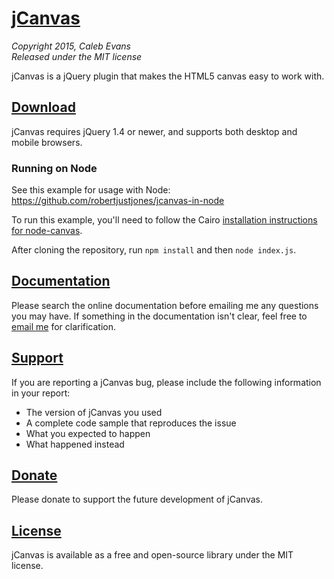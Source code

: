 # [jCanvas](http://calebevans.me/projects/jcanvas/)
*Copyright 2015, Caleb Evans*  
*Released under the MIT license*

jCanvas is a jQuery plugin that makes the HTML5 canvas easy to work with.

## [Download](http://calebevans.me/projects/jcanvas/downloads/)

jCanvas requires jQuery 1.4 or newer, and supports both desktop and mobile browsers.

### Running on Node

See this example for usage with Node:
https://github.com/robertjustjones/jcanvas-in-node

To run this example, you'll need to follow the Cairo [installation instructions for node-canvas](https://github.com/Automattic/node-canvas/wiki).

After cloning the repository, run `npm install` and then `node index.js`.

## [Documentation](http://calebevans.me/projects/jcanvas/docs/)

Please search the online documentation before emailing me any questions you may have. If something in the documentation isn't clear, feel free to [email me](mailto:calebevans.me@gmail.com) for clarification.

## [Support](http://calebevans.me/projects/jcanvas/support/)

If you are reporting a jCanvas bug, please include the following information in your report:

* The version of jCanvas you used
* A complete code sample that reproduces the issue
* What you expected to happen
* What happened instead

## [Donate](https://www.gittip.com/caleb531/)

Please donate to support the future development of jCanvas.

## [License](https://github.com/caleb531/jcanvas/blob/master/LICENSE.txt)

jCanvas is available as a free and open-source library under the MIT license.
